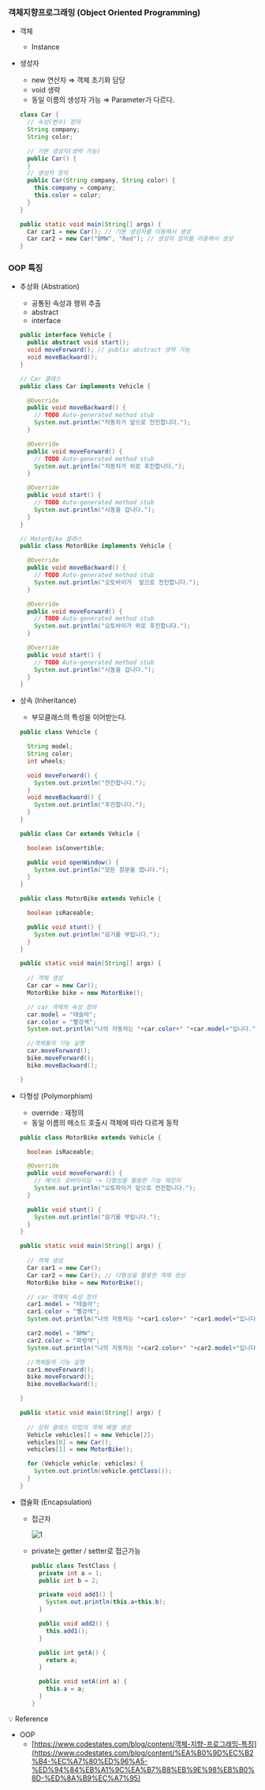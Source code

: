 ### 객체지향프로그래밍 (Object Oriented Programming)

- 객체
    - Instance
- 생성자
    - new 연산자 ⇒ 객체 초기화 담당
    - void 생략
    - 동일 이름의 생성자 가능 ⇒ Parameter가 다르다.
    
    ```java
    class Car {
      // 속성(변수) 정의 
      String company;
      String color;
    
      // 기본 생성자(생략 가능)
      public Car() {
      }
      // 생성자 정의
      public Car(String company, String color) {
        this.company = company;
        this.color = color;
      }
    }
    ```
    
    ```java
    public static void main(String[] args) {
      Car car1 = new Car(); // 기본 생성자를 이용해서 생성 
      Car car2 = new Car("BMW", "Red"); // 생성자 정의를 이용해서 생성 
    }
    ```
    

### OOP 특징

- 추상화 (Abstration)
    - 공통된 속성과 행위 추출
    - abstract
    - interface
    
    ```java
    public interface Vehicle {
      public abstract void start();
      void moveForward(); // public abstract 생략 가능 
      void moveBackward();
    }
    ```
    
    ```java
    // Car 클래스 
    public class Car implements Vehicle {
    
      @Override
      public void moveBackward() {
        // TODO Auto-generated method stub
        System.out.println("자동차가 앞으로 전진합니다.");
      }
    
      @Override
      public void moveForward() {
        // TODO Auto-generated method stub
        System.out.println("자동차가 위로 후진합니다.");
      }
    
      @Override
      public void start() {
        // TODO Auto-generated method stub
        System.out.println("시동을 겁니다.");
      }
    }
    ```
    
    ```java
    // MotorBike 클래스 
    public class MotorBike implements Vehicle {
    
      @Override
      public void moveBackward() {
        // TODO Auto-generated method stub
        System.out.println("오토바이가  앞으로 전진합니다.");
      }
    
      @Override
      public void moveForward() {
        // TODO Auto-generated method stub
        System.out.println("오토바이가 위로 후진합니다.");
      }
    
      @Override
      public void start() {
        // TODO Auto-generated method stub
        System.out.println("시동을 겁니다.");
      }
    }
    ```
    
- 상속 (Inheritance)
    - 부모클래스의 특성을 이어받는다.
    
    ```java
    public class Vehicle {
    
      String model; 
      String color;
      int wheels; 
    
      void moveForward() {
        System.out.println("전진합니다.");
      }
      void moveBackward() {
        System.out.println("후진합니다.");
      }
    }
    ```
    
    ```java
    public class Car extends Vehicle {
    
      boolean isConvertible;
    
      public void openWindow() {
        System.out.println("모든 창문을 엽니다.");
      }
    }
    ```
    
    ```java
    public class MotorBike extends Vehicle {
    
      boolean isRaceable;
    
      public void stunt() {
        System.out.println("묘기를 부립니다.");
      }
    }
    ```
    
    ```java
    public static void main(String[] args) {
        
      // 객체 생성 
      Car car = new Car();
      MotorBike bike = new MotorBike();
    
      // car 객체의 속성 정의 
      car.model = "테슬라";
      car.color = "빨강색";
      System.out.println("나의 자동차는 "+car.color+" "+car.model+"입니다.");
    
      //객체들의 기능 실행 
      car.moveForward();
      bike.moveForward();
      bike.moveBackward();
    
    }
    ```
    
- 다형성 (Polymorphism)
    - override : 재정의
    - 동일 이름의 메소드 호출시 객체에 따라 다르게 동작
    
    ```java
    public class MotorBike extends Vehicle {
    
      boolean isRaceable;
    
      @Override
      public void moveForward() {
        // 메서드 오버라이딩 -> 다형성을 활용한 기능 재정의 
        System.out.println("오토파이가 앞으로 전진합니다.");
      }
    
      public void stunt() {
        System.out.println("묘기를 부립니다.");
      }
    }
    ```
    
    ```java
    public static void main(String[] args) {
        
      // 객체 생성 
      Car car1 = new Car();
      Car car2 = new Car(); // 다형성을 활용한 객체 생성 
      MotorBike bike = new MotorBike();
    
      // car 객체의 속성 정의 
      car1.model = "테슬라";
      car1.color = "빨강색";
      System.out.println("나의 자동차는 "+car1.color+" "+car1.model+"입니다.");
    
      car2.model = "BMW";
      car2.color = "파랑색";
      System.out.println("나의 자동차는 "+car2.color+" "+car2.model+"입니다.");
    
      //객체들의 기능 실행 
      car1.moveForward();
      bike.moveForward();
      bike.moveBackward();
    
    }
    ```
    
    ```java
    public static void main(String[] args) {
        
      // 상위 클래스 타입의 객체 배열 생성 
      Vehicle vehicles[] = new Vehicle[2];
      vehicles[0] = new Car();
      vehicles[1] = new MotorBike(); 
    
      for (Vehicle vehicle: vehicles) {
        System.out.println(vehicle.getClass());
      }
    }
    ```
    
- 캡슐화 (Encapsulation)
    - 접근자
        
        ![1](../img/img_oop1.png)
        
    - private는 getter / setter로 접근가능
        
        ```java
        public class TestClass {
          private int a = 1;
          public int b = 2;
        
          private void add1() {
            System.out.println(this.a+this.b);
          }
        
          public void add2() {
            this.add1();
          }
        
          public int getA() {
            return a;
          }
        
          public void setA(int a) {
            this.a = a;
          }
        }
        ```
        

<aside>
💡 Reference

</aside>

- OOP
    - [https://www.codestates.com/blog/content/객체-지향-프로그래밍-특징](https://www.codestates.com/blog/content/%EA%B0%9D%EC%B2%B4-%EC%A7%80%ED%96%A5-%ED%94%84%EB%A1%9C%EA%B7%B8%EB%9E%98%EB%B0%8D-%ED%8A%B9%EC%A7%95)